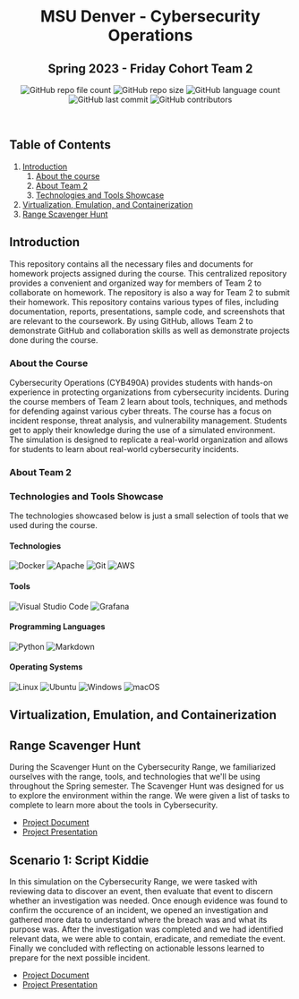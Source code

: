 <h1 align="center">
    MSU Denver - Cybersecurity Operations
</h1>
<h2 align="center">
    Spring 2023 - Friday Cohort Team 2
</h2>
<p align="center">
<img alt="GitHub repo file count" src="https://img.shields.io/github/directory-file-count/xata/spring2023-cyb490a-team2?style=plastic">
<img alt="GitHub repo size" src="https://img.shields.io/github/repo-size/xata/spring2023-cyb490a-team2?style=plastic">
<img alt="GitHub language count" src="https://img.shields.io/github/languages/count/xata/spring2023-cyb490a-team2?style=plastic">
<img alt="GitHub last commit" src="https://img.shields.io/github/last-commit/xata/spring2023-cyb490a-team2?style=plastic">
<img alt="GitHub contributors" src="https://img.shields.io/github/contributors/xata/spring2023-cyb490a-team2?style=plastic">
</p>
<br>

## Table of Contents
1. [Introduction](#introduction)
    1. [About the course](#about-the-course)
    2. [About Team 2](#about-team-2)
    3. [Technologies and Tools Showcase](#technologies-and-tools-showcase)
2. [Virtualization, Emulation, and Containerization](#virtualization-emulation-and-containerization)
3. [Range Scavenger Hunt](#range-scavenger-hunt)
## Introduction
This repository contains all the necessary files and documents for homework projects assigned during the course. This centralized repository provides a convenient and organized way for members of Team 2 to collaborate on homework. The repository is also a way for Team 2 to submit their homework. This repository contains various types of files, including documentation, reports, presentations, sample code, and screenshots that are relevant to the coursework. By using GitHub, allows Team 2 to demonstrate GitHub and collaboration skills as well as demonstrate projects done during the course.
### About the Course
Cybersecurity Operations (CYB490A) provides students with hands-on experience in protecting organizations from cybersecurity incidents. During the course members of Team 2 learn about tools, techniques, and methods for defending against various cyber threats. The course has a focus on incident response, threat analysis, and vulnerability management. Students get to apply their knowledge during the use of a simulated environment. The simulation is designed to replicate a real-world organization and allows for students to learn about real-world cybersecurity incidents. 
### About Team 2
### Technologies and Tools Showcase
The technologies showcased below is just a small selection of tools that we used during the course.
<br>

#### Technologies
![Docker](https://img.shields.io/badge/docker-%230db7ed.svg?style=for-the-badge&logo=docker&logoColor=white)
![Apache](https://img.shields.io/badge/apache-%23D42029.svg?style=for-the-badge&logo=apache&logoColor=white)
![Git](https://img.shields.io/badge/git-%23F05033.svg?style=for-the-badge&logo=git&logoColor=white)
![AWS](https://img.shields.io/badge/AWS-%23FF9900.svg?style=for-the-badge&logo=amazon-aws&logoColor=white)

#### Tools
![Visual Studio Code](https://img.shields.io/badge/Visual%20Studio%20Code-0078d7.svg?style=for-the-badge&logo=visual-studio-code&logoColor=white)
![Grafana](https://img.shields.io/badge/grafana-%23F46800.svg?style=for-the-badge&logo=grafana&logoColor=white)

#### Programming Languages
![Python](https://img.shields.io/badge/python-3670A0?style=for-the-badge&logo=python&logoColor=ffdd54)
![Markdown](https://img.shields.io/badge/markdown-%23000000.svg?style=for-the-badge&logo=markdown&logoColor=white)

#### Operating Systems
![Linux](https://img.shields.io/badge/Linux-FCC624?style=for-the-badge&logo=linux&logoColor=black)
![Ubuntu](https://img.shields.io/badge/Ubuntu-E95420?style=for-the-badge&logo=ubuntu&logoColor=white)
![Windows](https://img.shields.io/badge/Windows-0078D6?style=for-the-badge&logo=windows&logoColor=white)
![macOS](https://img.shields.io/badge/mac%20os-000000?style=for-the-badge&logo=macos&logoColor=F0F0F0)
## Virtualization, Emulation, and Containerization
## Range Scavenger Hunt
During the Scavenger Hunt on the Cybersecurity Range, we familiarized ourselves with the range, tools, and technologies that we'll be using throughout the Spring semester. The Scavenger Hunt was designed for us to explore the environment within the range. We were given a list of tasks to complete to learn more about the tools in Cybersecurity.
- [Project Document](/scavenger-hunt/team2-sv-document.md)
- [Project Presentation](/scavenger-hunt/team2-sv-presentation.pptx)

## Scenario 1: Script Kiddie
In this simulation on the Cybersecurity Range, we were tasked with reviewing data to discover an event, then evaluate that event to discern whether an investigation was needed. Once enough evidence was found to confirm the occurence of an incident, we opened an investigation and gathered more data to understand where the breach was and what its purpose was. After the investigation was completed and we had identified relevant data, we were able to contain, eradicate, and remediate the event. Finally we concluded with reflecting on actionable lessons learned to prepare for the next possible incident.
- [Project Document](/scenario-one/team2-sv-document.md)
- [Project Presentation](/scenario-one/team2-sv-presentation.pptx)



